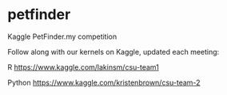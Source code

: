 # petfinder
Kaggle PetFinder.my competition

Follow along with our kernels on Kaggle, updated each meeting:

R
https://www.kaggle.com/lakinsm/csu-team1

Python
https://www.kaggle.com/kristenbrown/csu-team-2
